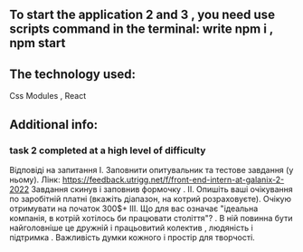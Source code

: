 ## To start the application 2 and 3 , you need use scripts command in the terminal: write npm i , npm start 


## The technology used:
Css Modules , React

## Additional info: 
### task 2 completed at a high level of difficulty 

Відповіді на запитання 
I. Заповнити опитувальник та тестове завдання (у ньому). Лінк: https://feedback.utrigg.net/f/front-end-intern-at-galanix-2-2022
Завдання скинув і заповнив формочку .
II. Опишіть ваші очікування по заробітній платні (вкажіть діапазон, на котрий розраховуєте).
Очікую отримувати на початок 300$+
III. Що для вас означає "ідеальна компанія, в котрій хотілось би працювати століття"? .
В ній повинна бути найголовніше це дружній і працьовитий колектив , людяність і підтримка . Важливість думки кожного і простір для творчості.


